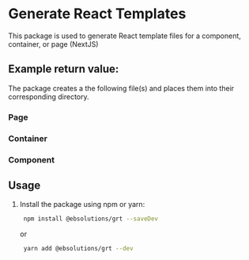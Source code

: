 # Generate React Templates

This package is used to generate React template files for a component, container, or page (NextJS)

## Example return value:

The package creates a the following file(s) and places them into their corresponding directory.

### Page

### Container

### Component

## Usage

1. Install the package using npm or yarn:

   ```bash
    npm install @ebsolutions/grt --saveDev
   ```

   or

   ```bash
    yarn add @ebsolutions/grt --dev
   ```
